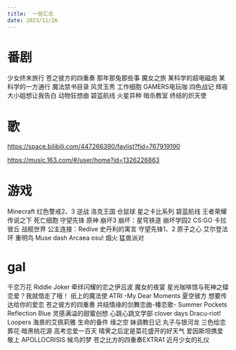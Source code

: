 ```yaml
---
title:  一些汇总
date: 2023/11/26
---
```


# 番剧

少女终末旅行
苍之彼方的四重奏
那年那兔那些事
魔女之旅
某科学的超电磁炮
某科学的一方通行
魔法禁书目录
风灵玉秀
工作细胞
GAMERS电玩咖
四色战记
辉夜大小姐想让我告白
动物狂想曲
碧蓝航线
火星异种
暗杀教室
终结的炽天使

# 歌

https://space.bilibili.com/447266390/favlist?fid=767919190

https://music.163.com/#/user/home?id=1326226863

# 游戏

Minecraft
红色警戒2、3
逆战
洛克王国
仓鼠球
星之卡比系列
碧蓝航线
王者荣耀
传说之下
死亡细胞
守望先锋
原神
崩坏3
崩坏：星穹铁道
崩坏学园2
CS:GO
卡拉彼丘
战舰世界
公主连接：Redive
史丹利的寓言
守望先锋1、2
原子之心
艾尔登法环
重明鸟
Muse dash
Arcaea
osu!
烟火
猛兽派对


# gal

千恋万花
Riddle Joker
牵绊闪耀的恋之伊吕波
魔女的夜宴
星光咖啡馆与死神之碟
恋爱？我就借走了哦！
纸上的魔法使
ATRI -My Dear Moments
夏空彼方
想要传达给你的爱恋
苍之彼方的四重奏
共结情缘的剑舞恋曲-椿恋歌-
Summer Pockets Reflection Blue
灵感满溢的甜蜜创想
心跳心跳文学部
clover days
Dracu-riot!
Loopers
海景的艾佩莉雅
生命的备件
缘之空
妹调教日记
丸子与银河龙
三色绘恋
葬花·暗黑桃花源
高考恋爱一百天
晴霁之后定是菜花盛开的好天气
爱因斯坦携爱敬上 APOLLOCRISIS
候鸟的梦
苍之比方的四重奏EXTRA1
近月少女的礼仪





